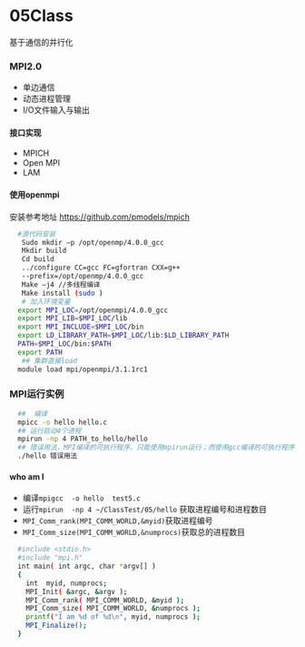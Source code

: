 # 05Class
基于通信的并行化
### MPI2.0

+ 单边通信
+ 动态进程管理
+ I/O文件输入与输出
#### 接口实现
+ MPICH
+ Open MPI
+ LAM

#### 使用openmpi

安装参考地址 https://github.com/pmodels/mpich

```bash
  #源代码安装
   Sudo mkdir –p /opt/openmp/4.0.0_gcc
   Mkdir build
   Cd build
   ../configure CC=gcc FC=gfortran CXX=g++
   --prefix=/opt/openmp/4.0.0_gcc
   Make –j4 //多线程编译
   Make install (sudo )
   # 加入环境变量
  export MPI_LOC=/opt/openmpi/4.0.0_gcc
  export MPI_LIB=$MPI_LOC/lib
  export MPI_INCLUDE=$MPI_LOC/bin
  export LD_LIBRARY_PATH=$MPI_LOC/lib:$LD_LIBRARY_PATH
  PATH=$MPI_LOC/bin:$PATH 
  export PATH
   ## 集群直接load
  module load mpi/openmpi/3.1.1rc1
```

### MPI运行实例
```bash
  ##  编译
  mpicc -o hello hello.c
  ## 运行启动4个进程
  mpirun -np 4 PATH_to_hello/hello 
  ## 错误用法，MPI编译的可执行程序，只能使用mpirun运行；而使用gcc编译的可执行程序，也可以使用mpirun运行
  ./hello 错误用法
```
#### who am I
+ 编译`mpigcc  -o hello  test5.c`
+ 运行`mpirun  -np 4 ~/ClassTest/05/hello`
获取进程编号和进程数目
+ `MPI_Comm_rank(MPI_COMM_WORLD,&myid)`获取进程编号
+ `MPI_Comm_size(MPI_COMM_WORLD,&numprocs)`获取总的进程数目

```bash
  #include <stdio.h>
  #include "mpi.h"
  int main( int argc, char *argv[] )
  {
    int  myid, numprocs;
    MPI_Init( &argc, &argv );
    MPI_Comm_rank( MPI_COMM_WORLD, &myid );
    MPI_Comm_size( MPI_COMM_WORLD, &numprocs );
    printf("I am %d of %d\n", myid, numprocs );
    MPI_Finalize();
  }
```



